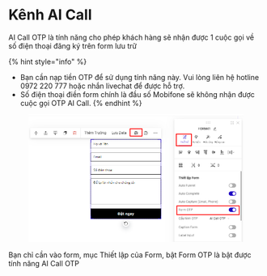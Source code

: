 # Kênh AI Call

AI Call OTP là tính năng cho phép khách hàng sẽ nhận được 1 cuộc gọi về số điện thoại đăng ký trên form lưu trữ&#x20;

{% hint style="info" %}
* Bạn cần nạp tiền OTP để sử dụng tính năng này. Vui lòng liên hệ hotline 0972 220 777 hoặc nhắn livechat để được hỗ trợ.
* Số điện thoại điền form chính là đầu số Mobifone sẽ không nhận được cuộc gọi OTP  AI Call.
{% endhint %}

<figure><img src="../../../../.gitbook/assets/image (936).png" alt=""><figcaption></figcaption></figure>

Bạn chỉ cần vào form, mục Thiết lập của Form, bật Form OTP là bật được tính năng AI Call OTP
